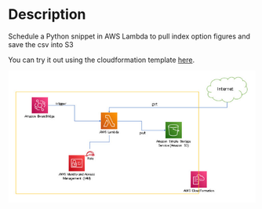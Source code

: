 # Description
Schedule a Python snippet in AWS Lambda to pull index option figures and save the csv into S3

You can try it out using the cloudformation template [here](template.yaml).


![alt text](diagram.jpg?raw=true "Diagram")

